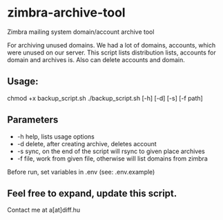 # zimbra-archive-tool
Zimbra mailing system domain/account archive tool

For archiving unused domains. We had a lot of domains, accounts, which were unused on our server. This script lists distribution lists, accounts for domain and archives is. Also can delete accounts and domain.

## Usage:
chmod +x backup_script.sh
./backup_script.sh [-h] [-d] [-s] [-f path]

## Parameters
- -h help, lists usage options
- -d delete, after creating archive, deletes account
- -s sync, on the end of the script will rsync to given place archives
- -f file, work from given file, otherwise will list domains from zimbra

Before run, set variables in .env (see: .env.example)

## Feel free to expand, update this script.
Contact me at a[at]diff.hu
